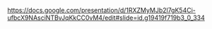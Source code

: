 https://docs.google.com/presentation/d/1RXZMyMJb2l7gK54Ci-ufbcX9NAsciNTBvJqKkCC0vM4/edit#slide=id.g19419f719b3_0_334